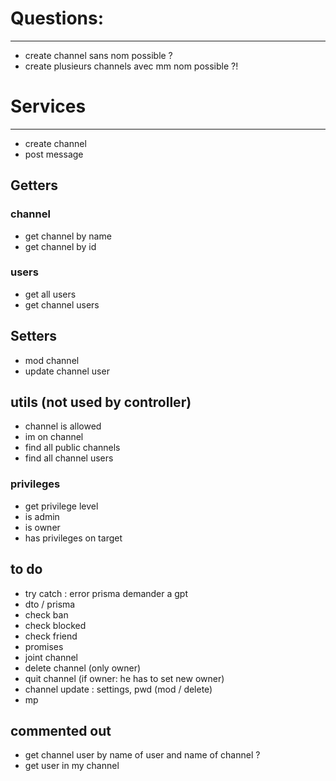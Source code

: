 
# Questions:
___

- create channel sans nom possible ?
- create plusieurs channels avec mm nom possible ?!


# Services
___

- create channel
- post message

## Getters
### channel
- get channel by name
- get channel by id
### users
- get all users
- get channel users

## Setters
- mod channel
- update channel user


## utils (not used by controller)
- channel is allowed
- im on channel
- find all public channels
- find all channel users
### privileges
- get privilege level
- is admin
- is owner
- has privileges on target



## to do
- try catch : error prisma demander a gpt
- dto / prisma
- check ban
- check blocked
- check friend
- promises
- joint channel
- delete channel (only owner)
- quit channel (if owner: he has to set new owner)
- channel update : settings, pwd (mod / delete)
- mp

## commented out 
- get channel user by name of user and name of channel ?
- get user in my channel